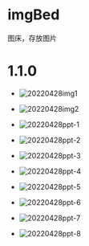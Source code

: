 <!--
 * @Author: cos
 * @Date: 2022-04-17 00:47:52
 * @LastEditTime: 2022-04-28 12:51:39
 * @LastEditors: cos
 * @Description: 
 * @FilePath: \imgBed\README.md
-->
# imgBed
图床，存放图片

# 1.1.0
- ![20220428img1](https://cdn.jsdelivr.net/gh/yusixian/imgBed/img/easy-mooc-maker/20220428img1.png)

- ![20220428img2](https://cdn.jsdelivr.net/gh/yusixian/imgBed/img/easy-mooc-maker/20220428img2.png)

- ![20220428ppt-1](https://cdn.jsdelivr.net/gh/yusixian/imgBed/img/easy-mooc-maker/20220428ppt-1.png)

- ![20220428ppt-2](https://cdn.jsdelivr.net/gh/yusixian/imgBed/img/easy-mooc-maker/20220428ppt-2.png)

- ![20220428ppt-3](https://cdn.jsdelivr.net/gh/yusixian/imgBed/img/easy-mooc-maker/20220428ppt-3.png)

- ![20220428ppt-4](https://cdn.jsdelivr.net/gh/yusixian/imgBed/img/easy-mooc-maker/20220428ppt-4.png)

- ![20220428ppt-5](https://cdn.jsdelivr.net/gh/yusixian/imgBed/img/easy-mooc-maker/20220428ppt-5.png)

- ![20220428ppt-6](https://cdn.jsdelivr.net/gh/yusixian/imgBed/img/easy-mooc-maker/20220428ppt-6.png)

- ![20220428ppt-7](https://cdn.jsdelivr.net/gh/yusixian/imgBed/img/easy-mooc-maker/20220428ppt-7.png)

- ![20220428ppt-8](https://cdn.jsdelivr.net/gh/yusixian/imgBed/img/easy-mooc-maker/20220428ppt-8.png)

